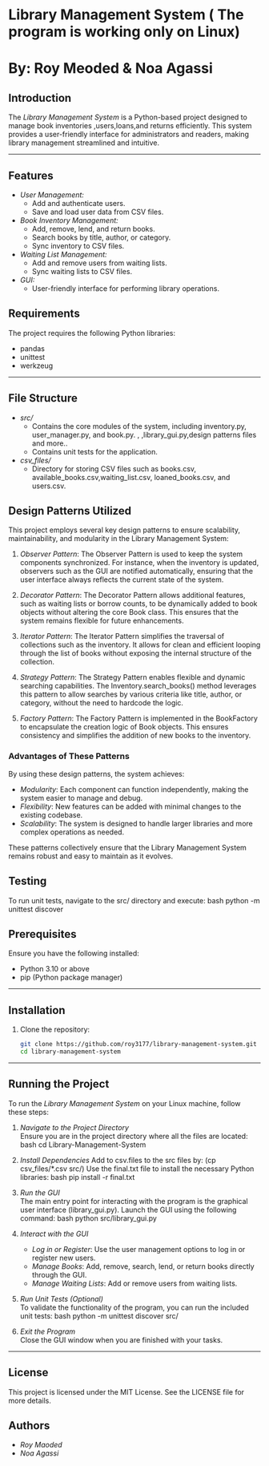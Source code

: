 # Library Management System ( The program is working only on Linux)

# By: Roy Meoded & Noa Agassi


## Introduction
The *Library Management System* is a Python-based project designed to manage book inventories
,users,loans,and returns efficiently.
This system provides a user-friendly interface for administrators and readers, making library management streamlined and intuitive.

---
## Features
- *User Management:*
  - Add and authenticate users.
  - Save and load user data from CSV files.
- *Book Inventory Management:*
  - Add, remove, lend, and return books.
  - Search books by title, author, or category.
  - Sync inventory to CSV files.
- *Waiting List Management:*
  - Add and remove users from waiting lists.
  - Sync waiting lists to CSV files.
- *GUI:*
  - User-friendly interface for performing library operations.

## Requirements
The project requires the following Python libraries:
- pandas
- unittest
- werkzeug
---

## File Structure
- *src/*
  - Contains the core modules of the system, including inventory.py, user_manager.py, and book.py. ,
  ,library_gui.py,design patterns files and more..
  - Contains unit tests for the application.
- *csv_files/*
  - Directory for storing CSV files such as books.csv, available_books.csv,waiting_list.csv, loaned_books.csv, and users.csv.

## Design Patterns Utilized

This project employs several key design patterns to ensure scalability,
maintainability, and modularity in the Library Management System:

1. *Observer Pattern*:
   The Observer Pattern is used to keep the system components synchronized. 
   For instance, when the inventory is updated, observers such as the GUI are notified automatically, ensuring that the user interface always reflects the current state of the system.

2. *Decorator Pattern*:
   The Decorator Pattern allows additional features, such as waiting lists or borrow counts, 
   to be dynamically added to book objects without altering the core Book class. This ensures that the system remains flexible for future enhancements.

3. *Iterator Pattern*:
   The Iterator Pattern simplifies the traversal of collections such as the inventory.
   It allows for clean and efficient looping through the list of books without exposing the internal structure of the collection.

4. *Strategy Pattern*:
   The Strategy Pattern enables flexible and dynamic searching capabilities. 
   The Inventory.search_books() method leverages this pattern to allow searches by various criteria like title, author, or category, without the need to hardcode the logic.

5. *Factory Pattern*:
   The Factory Pattern is implemented in the BookFactory to encapsulate the creation logic of Book objects.
   This ensures consistency and simplifies the addition of new books to the inventory.

### Advantages of These Patterns
By using these design patterns, the system achieves:
- *Modularity*: Each component can function independently, making the system easier to manage and debug.
- *Flexibility*: New features can be added with minimal changes to the existing codebase.
- *Scalability*: The system is designed to handle larger libraries and more complex operations as needed.


These patterns collectively ensure that the Library Management System remains robust and easy to maintain as it evolves.

## Testing
To run unit tests, navigate to the src/ directory and execute:
bash
python -m unittest discover

## Prerequisites
Ensure you have the following installed:
- Python 3.10 or above
- pip (Python package manager)

---
## Installation
1. Clone the repository:
   ```bash
   git clone https://github.com/roy3177/library-management-system.git
   cd library-management-system  

---

## Running the Project

To run the *Library Management System* on your Linux machine, follow these steps:

1. *Navigate to the Project Directory*  
   Ensure you are in the project directory where all the files are located:
   bash
   cd Library-Management-System
   

2. *Install Dependencies*
   Add to csv.files to the src files by: (cp csv_files/*.csv src/)
   Use the final.txt file to install the necessary Python libraries:
   bash
   pip install -r final.txt
   

4. *Run the GUI*  
   The main entry point for interacting with the program is the graphical user interface (library_gui.py). Launch the GUI using the following command:
   bash
   python src/library_gui.py
   

5. *Interact with the GUI*  
   - *Log in or Register*: Use the user management options to log in or register new users.
   - *Manage Books*: Add, remove, search, lend, or return books directly through the GUI.
   - *Manage Waiting Lists*: Add or remove users from waiting lists.

6. *Run Unit Tests (Optional)*  
   To validate the functionality of the program, you can run the included unit tests:
   bash
   python -m unittest discover src/
   

7. *Exit the Program*  
   Close the GUI window when you are finished with your tasks.

---

## License
This project is licensed under the MIT License. See the LICENSE file for more details.

## Authors
- *Roy Maoded*
- *Noa Agassi*

